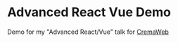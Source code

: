 # Advanced React Vue Demo

Demo for my "Advanced React/Vue" talk for [CremaWeb](https://creamweb.org)

